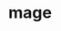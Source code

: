 ---
layout: smileys&emotion
title: mage
emoji: mage
permalink: 🧙.html
image: assets/img/3moji/mage.png
---